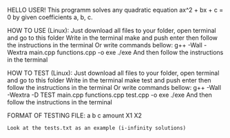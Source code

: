 HELLO USER!
    This programm solves any quadratic equation ax^2 + bx + c = 0 by given coefficients a, b, c.

HOW TO USE (Linux):
    Just download all files to your folder, open terminal and go to this folder
    Write in the terminal make and push enter then follow the instructions in the terminal
    Or write commands bellow:
        g++ -Wall -Wextra main.cpp functions.cpp -o exe
        ./exe
    And then follow the instructions in the terminal

HOW TO TEST (Linux):
    Just download all files to your folder, open terminal and go to this folder
    Write in the terminal make test and push enter then follow the instructions in the terminal
    Or write commands bellow:
        g++ -Wall -Wextra -D TEST main.cpp functions.cpp test.cpp -o exe
        ./exe
    And then follow the instructions in the terminal

FORMAT OF TESTING FILE:
    a b c amount X1 X2

    Look at the tests.txt as an example (i-infinity solutions)


